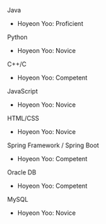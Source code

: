 Java
- Hoyeon Yoo: Proficient 
  
Python
- Hoyeon Yoo: Novice 
  
C++/C
- Hoyeon Yoo: Competent
  
JavaScript
 - Hoyeon Yoo: Novice 
  
HTML/CSS
- Hoyeon Yoo: Novice 
  
Spring Framework / Spring Boot
- Hoyeon Yoo: Competent
  
Oracle DB
- Hoyeon Yoo: Competent
  
MySQL
- Hoyeon Yoo: Novice

